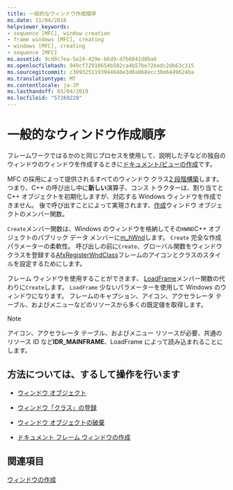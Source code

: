 ```yaml
---
title: 一般的なウィンドウ作成順序
ms.date: 11/04/2016
helpviewer_keywords:
- sequence [MFC], window creation
- frame windows [MFC], creating
- windows [MFC], creating
- sequence [MFC]
ms.assetid: 9cd8c7ea-5e24-429e-b6d9-d7b6041d8ba6
ms.openlocfilehash: 949cf72910654b502ca4b57be72bedc2db63c315
ms.sourcegitcommit: c3093251193944840e3d0a068ecc30e6449624ba
ms.translationtype: MT
ms.contentlocale: ja-JP
ms.lasthandoff: 03/04/2019
ms.locfileid: "57269228"
---
```

# <a name="general-window-creation-sequence"></a>一般的なウィンドウ作成順序

フレームワークではるかのと同じプロセスを使用して、説明した子などの独自のウィンドウのウィンドウを作成するときに[ドキュメント/ビューの作成](../mfc/document-view-creation.md)です。

MFC の採用によって提供されるすべてのウィンドウ クラス[2 段階構築](../mfc/one-stage-and-two-stage-construction-of-objects.md)します。 つまり、C++ の呼び出し中に**新しい**演算子、コンス トラクターは、割り当てと C++ オブジェクトを初期化しますが、対応する Windows ウィンドウを作成できません。 後で呼び出すことによって実現されます、[作成](../mfc/reference/cwnd-class.md#create)ウィンドウ オブジェクトのメンバー関数。

`Create`メンバー関数は、Windows のウィンドウを格納してその`HWND`C++ オブジェクトのパブリック データ メンバーに[m_hWnd](../mfc/reference/cwnd-class.md#m_hwnd)します。 `Create` 完全な作成パラメーターの柔軟性。 呼び出しの前に`Create`、グローバル関数をウィンドウ クラスを登録する[AfxRegisterWndClass](../mfc/reference/application-information-and-management.md#afxregisterwndclass)フレームのアイコンとクラスのスタイルを設定するためにします。

フレーム ウィンドウを使用することができます、 [LoadFrame](../mfc/reference/cframewnd-class.md#loadframe)メンバー関数の代わりに`Create`します。 `LoadFrame` 少ないパラメーターを使用して Windows のウィンドウになります。 フレームのキャプション、アイコン、アクセラレータ テーブル、およびメニューなどのリソースから多くの既定値を取得します。

> [!NOTE]
>  アイコン、アクセラレータ テーブル、およびメニュー リソースが必要、共通のリソース ID など**IDR_MAINFRAME**、LoadFrame によって読み込まれることにします。

## <a name="what-do-you-want-to-know-more-about"></a>方法については、するして操作を行います

- [ウィンドウ オブジェクト](../mfc/window-objects.md)

- [ウィンドウ「クラス」の登録](../mfc/registering-window-classes.md)

- [ウィンドウ オブジェクトの破棄](../mfc/destroying-window-objects.md)

- [ドキュメント フレーム ウィンドウの作成](../mfc/creating-document-frame-windows.md)

## <a name="see-also"></a>関連項目

[ウィンドウの作成](../mfc/creating-windows.md)
